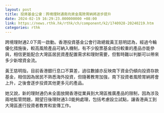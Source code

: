 ```yaml
---
layout: post
title: 投資基金公會：跨境理財通南向資金風險胃納將逐步提升
date: 2024-02-19 16:29:23.000000000 +08:00
link: https://news.rthk.hk/rthk/ch/component/k2/1740928-20240219.htm
categories: rthk
---
```


跨境理財通2.0下周一啟動。香港投資基金公會行政總裁黃王慈明認為，經過今輪優化措施後，較高風險產品可納入機制，有不少股票基金成份較重的產品亦能參與，相信更能配合大灣區居民資產配置需求和理財需要，但暫時難以判斷可以帶來多少新增資金流。

黃王慈明指，目前香港銀行息口不算差，過往數據亦反映南下資金仍傾向投資存款基金，相信因為居民不熟悉海外投資，但隨著教育加強，南下投資者風險胃納將會上升，之後會逐步投資其他更多元的產品。

她又說，新的理財通仍未全面放開香港從業員到大灣區推廣產品的限制，因為涉及兩地監管問題，期望日後理財通3.0能夠處理，包括考慮設立試點，讓香港員工到大灣區進行投資者教育和宣傳工作。
